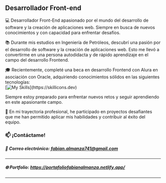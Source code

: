 ## Desarrollador Front-end
💻 Desarrollador Front-End apasionado por el mundo del desarrollo de software y la creación de aplicaciones web. Siempre en busca de nuevos conocimientos y con capacidad para enfrentar desafíos.

📚 Durante mis estudios en Ingeniería de Petróleos, descubrí una pasión por el desarrollo de software y la creación de aplicaciones web. Esto me llevó a convertirme en una persona autodidacta y de rápido aprendizaje en el campo del desarrollo Frontend.

🎓 Recientemente, completé una beca en desarrollo Frontend con Alura en asociación con Oracle, adquiriendo conocimientos sólidos en las siguientes tecnologías:
<br/>
[![My Skills](https://skillicons.dev/icons?i=js,html,css,react,vite,vscode,mongodb,netlify,)](https://skillicons.dev)


Siempre estoy preparado para enfrentar nuevos retos y seguir aprendiendo en este apasionante campo.

💼 En mi trayectoria profesional, he participado en proyectos desafiantes que me han permitido aplicar mis habilidades y contribuir al éxito del equipo.

### 📫 ¡Contáctame!
##### 📧 Correo electrónico: fabian.almanza741@gmail.com                                                                                                      
---------------------------------------------------------                                                                                                       
##### 🌐 Portfolio: https://portafoliofabianalmanza.netlify.app/                                                                                               
----------------------------------------------------------------

